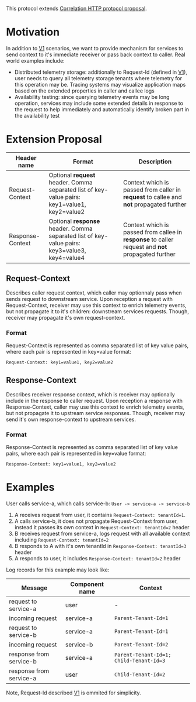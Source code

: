 This protocol extends [Correlation HTTP protocol proposal](https://github.com/lmolkova/correlation/blob/master/http_protocol_proposal_v1.md).

# Motivation
In addition to [V1](https://github.com/lmolkova/correlation/blob/master/http_protocol_proposal_v1.md) scenarios, we want to provide mechanism for services to send context to it's immediate receiver or pass back context to caller. Real world examples include:
* Distributed telemetry storage: additionally to Request-Id (defined in [V1](https://github.com/lmolkova/correlation/blob/master/http_protocol_proposal_v1.md)), user needs to query all telemetry storage tenants where telemetry for this operation may be. Tracing systems may visualize application maps based on the extended properties in caller and callee logs
* Availability testing: since querying telemetry events may be long operation, services may include some extended details in response to the request to help immediately and automatically identify broken part in the availability test

# Extension Proposal 
| Header name           |  Format    | Description |
| ----------------------| ---------- | ---------- |
| Request-Context       | Optional **request** header. Comma separated list of key-value pairs: key1=value1, key2=value2 | Context which is passed from caller in **request** to callee  and **not** propagated further | 
| Response-Context      | Optional **response** header. Comma separated list of key-value pairs: key3=value3, key4=value4 | Context which is passed from callee in **response** to caller request and **not** propagated further | 

## Request-Context
Describes caller request context, which caller may optionnaly pass when sends request to downstream service. Upon reception a request with Request-Context, receiver may use this context to enrich telemetry events, but not propagate it to it's children: downstream services requests. Though, receiver may propagate it's own request-context.

### Format
Request-Context is represented as comma separated list of key value pairs, where each pair is represented in key=value format:

`Request-Context: key1=value1, key2=value2`

## Response-Context
Describes receiver response context, which is receiver may optionally include in the response to caller request. Upon reception a response with Response-Context, caller may use this context to enrich telemetry events, but not propagate it to upstream service responses. Though, receiver may send it's own response-context to upstream services.

### Format
Response-Context is represented as comma separated list of key value pairs, where each pair is represented in key=value format:

`Response-Context: key1=value1, key2=value2`

# Examples
User calls service-a, which calls service-b:
`User -> service-a -> service-b`

1. A receives request from user, it contains `Request-Context: tenantId=1`.
2. A calls service-b, it does not propagate Request-Context from user, instead it passes its own context in `Request-Context: tenantId=2` header
3. B receives request from service-a, logs request with all available context including `Request-Context: tenantId=2`
8. B responds to A with it's own tenantId in `Response-Context: tenantId=3` header
9. A responds to user, it includes `Response-Context: tenantId=2` header

Log records for this example may look like:

| Message  |  Component name | Context |
| ---------| --------------- | ------- |
| request to service-a | user | - |
| incoming request | service-a | `Parent-Tenant-Id=1` |
| request to service-b | service-a | `Parent-Tenant-Id=1` |
| incoming request | service-b | `Parent-Tenant-Id=2` |
| response from service-b | service-a | `Parent-Tenant-Id=1; Child-Tenant-Id=3` |
| response from service-a | user | `Child-Tenant-Id=2` |

Note, Request-Id described [V1](https://github.com/lmolkova/correlation/blob/master/http_protocol_proposal_v1.md) is ommited for simplicity.
